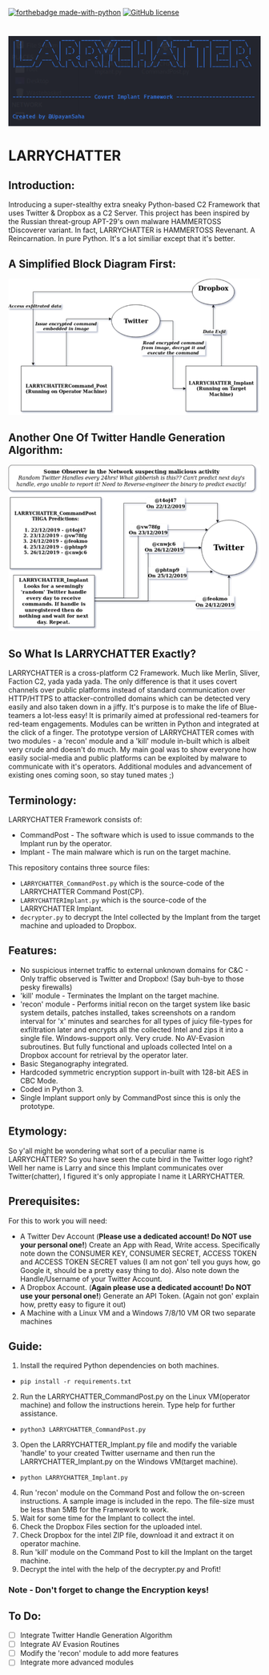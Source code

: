 [![forthebadge made-with-python](http://ForTheBadge.com/images/badges/made-with-python.svg)](https://www.python.org/)
[![GitHub license](https://img.shields.io/github/license/Naereen/StrapDown.js.svg)](https://github.com/Naereen/StrapDown.js/blob/master/LICENSE)

#
![screenshot](Logo.png)
# LARRYCHATTER

## Introduction:
Introducing a  super-stealthy extra sneaky Python-based C2 Framework that uses Twitter & Dropbox as a C2 Server.
This project has been inspired by the Russian threat-group APT-29's own malware HAMMERTOSS tDiscoverer variant.
In fact, LARRYCHATTER is HAMMERTOSS Revenant. A Reincarnation. In pure Python. It's a lot similiar except that it's better.

## A Simplified Block Diagram First:
![screenshot](LARRYCHATTER_Simplified_Block_Diagram.png)

## Another One Of Twitter Handle Generation Algorithm:
![screenshot](LARRYCHATTER_Twitter_Handle_Generation_Algorithm.png)

## So What Is LARRYCHATTER Exactly?
LARRYCHATTER is a cross-platform C2 Framework. Much like Merlin, Sliver, Faction C2, yada yada yada. The only difference is that it uses covert channels over public platforms instead of standard communication over HTTP/HTTPS to attacker-controlled domains which can be detected very easily and also taken down in a jiffy. It's purpose is to make the life of Blue-teamers a lot-less easy! It is primarily aimed at professional red-teamers for red-team engagements. Modules can be written in Python and integrated at the click of a finger. The prototype version of LARRYCHATTER comes with two modules - a 'recon' module and a 'kill' module in-built which is albeit very crude and doesn't do much. My main goal was to show everyone how easily social-media and public platforms can be exploited by malware to communicate with it's operators. Additional modules and advancement of existing ones coming soon, so stay tuned mates ;)

## Terminology:
LARRYCHATTER Framework consists of:
- CommandPost - The software which is used to issue commands to the Implant run by the operator.
- Implant - The main malware which is run on the target machine.

This repository contains three source files:
- ```LARRYCHATTER_CommandPost.py``` which is the source-code of the LARRYCHATTER Command Post(CP).
- ```LARRYCHATTERImplant.py``` which is the source-code of the LARRYCHATTER Implant.
- ```decrypter.py``` to decrypt the Intel collected by the Implant from the target machine and uploaded to Dropbox.

## Features:
- No suspicious internet traffic to external unknown domains for C&C - Only traffic observed is Twitter and Dropbox! (Say buh-bye to those pesky firewalls)
- 'kill' module - Terminates the Implant on the target machine.
- 'recon' module - Performs initial recon on the target system like basic system details, patches installed, takes screenshots on a random interval for 'x' minutes and searches for all types of juicy file-types for exfiltration later and encrypts all the collected Intel and zips it into a single file. Windows-support only. Very crude. No AV-Evasion subroutines. But fully functional and uploads collected Intel on a Dropbox account for retrieval by the operator later.
- Basic Steganography integrated.
- Hardcoded symmetric encryption support in-built with 128-bit AES in CBC Mode.
- Coded in Python 3.
- Single Implant support only by CommandPost since this is only the prototype.

## Etymology:
So y'all might be wondering what sort of a peculiar name is LARRYCHATTER? So you have seen the cute bird in the Twitter logo right? Well her name is Larry and since this Implant communicates over Twitter(chatter), I figured it's only appropiate I name it LARRYCHATTER.

## Prerequisites:
For this to work you will need:
- A Twitter Dev Account (**Please use a dedicated account! Do NOT use your personal one!**)
Create an App with Read, Write access. Specifically note down the CONSUMER KEY, CONSUMER SECRET, ACCESS TOKEN and ACCESS TOKEN SECRET values (I am not gon' tell you guys how, go Google it, should be a pretty easy thing to do).
Also note down the Handle/Username of your Twitter Account.
- A Dropbox Account. (**Again please use a dedicated account! Do NOT use your personal one!**) 
Generate an API Token. (Again not gon' explain how, pretty easy to figure it out)
- A Machine with a Linux VM and a Windows 7/8/10 VM OR two separate machines

## Guide:
1. Install the required Python dependencies on both machines.
- `pip install -r requirements.txt`
2. Run the LARRYCHATTER_CommandPost.py on the Linux VM(operator machine) and follow the instructions herein. Type help for further assistance.
- `python3 LARRYCHATTER_CommandPost.py`
3. Open the LARRYCHATTER_Implant.py file and modify the variable 'handle' to your created Twitter username and then run the LARRYCHATTER_Implant.py on the Windows VM(target machine).
- `python LARRYCHATTER_Implant.py`
4. Run 'recon' module on the Command Post and follow the on-screen instructions. A sample image is included in the repo. The file-size must be less than 5MB for the Framework to work.
5. Wait for some time for the Implant to collect the intel.
6. Check the Dropbox Files section for the uploaded intel.
7. Check Dropbox for the intel ZIP file, download it and extract it on operator machine.
8. Run 'kill' module on the Command Post to kill the Implant on the target machine.
9. Decrypt the intel with the help of the decrypter.py and Profit!

### Note - Don't forget to change the Encryption keys!

## To Do:
- [ ] Integrate Twitter Handle Generation Algorithm
- [ ] Integrate AV Evasion Routines
- [ ] Modify the 'recon' module to add more features
- [ ] Integrate more advanced modules
